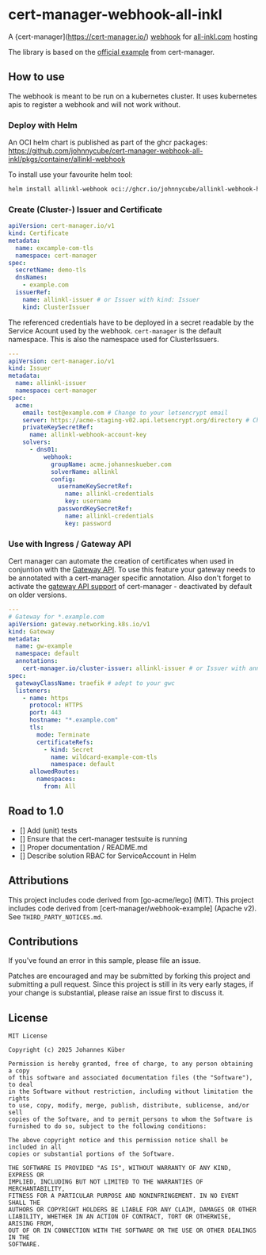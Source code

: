 # cert-manager-webhook-all-inkl
A {cert-manager](https://cert-manager.io/) [webhook](https://cert-manager.io/docs/concepts/webhook/) for [all-inkl.com](https://all-inkl.com/) hosting

The library is based on the [official example](https://github.com/cert-manager/webhook-example) from cert-manager.

## How to use

The webhook is meant to be run on a kubernetes cluster. It uses kubernetes apis to register a webhook and will not work without.

### Deploy with Helm

An OCI helm chart is published as part of the ghcr packages: https://github.com/johnnycube/cert-manager-webhook-all-inkl/pkgs/container/allinkl-webhook

To install use your favourite helm tool:

```bash
helm install allinkl-webhook oci://ghcr.io/johnnycube/allinkl-webhook-helm --version 0.1.0
```

### Create (Cluster-) Issuer and Certificate

```yaml
apiVersion: cert-manager.io/v1
kind: Certificate
metadata:
  name: excample-com-tls
  namespace: cert-manager
spec:
  secretName: demo-tls
  dnsNames:
    - example.com
  issuerRef:
    name: allinkl-issuer # or Issuer with kind: Issuer
    kind: ClusterIssuer
```

The referenced credentials have to be deployed in a secret readable by the Service Acount used by the webhook. `cert-manager` is the default namespace. This is also the namespace used for ClusterIssuers.

```yaml
---
apiVersion: cert-manager.io/v1
kind: Issuer
metadata:
  name: allinkl-issuer
  namespace: cert-manager
spec:
  acme:
    email: test@example.com # Change to your letsencrypt email
    server: https://acme-staging-v02.api.letsencrypt.org/directory # Change for productive
    privateKeySecretRef:
      name: allinkl-webhook-account-key
    solvers:
      - dns01:
          webhook:
            groupName: acme.johanneskueber.com
            solverName: allinkl
            config:
              usernameKeySecretRef:
                name: allinkl-credentials
                key: username
              passwordKeySecretRef:
                name: allinkl-credentials
                key: password
```

### Use with Ingress / Gateway API

Cert manager can automate the creation of certificates when used in conjuntion with the [Gateway API](https://gateway-api.sigs.k8s.io/). To use this feature your gateway needs to be annotated with a cert-manager specific annotation. Also don't forget to activate the [gateway API support](https://cert-manager.io/docs/usage/gateway/) of cert-manager - deactivated by default on older versions.

```yaml
---
# Gateway for *.example.com
apiVersion: gateway.networking.k8s.io/v1
kind: Gateway
metadata:
  name: gw-example
  namespace: default
  annotations:
    cert-manager.io/cluster-issuer: allinkl-issuer # or Issuer with annotation: cert-manager.io/issuer
spec:
  gatewayClassName: traefik # adept to your gwc
  listeners:
    - name: https
      protocol: HTTPS
      port: 443
      hostname: "*.example.com"
      tls:
        mode: Terminate
        certificateRefs:
          - kind: Secret
            name: wildcard-example-com-tls
            namespace: default
      allowedRoutes:
        namespaces:
          from: All
```

## Road to 1.0

* [] Add (unit) tests
* [] Ensure that the cert-manager testsuite is running
* [] Proper documentation / README.md
* [] Describe solution RBAC for ServiceAccount in Helm

## Attributions

This project includes code derived from [go-acme/lego] (MIT).
This project includes code derived from [cert-manager/webhook-example] (Apache v2).
See `THIRD_PARTY_NOTICES.md`.

## Contributions

If you've found an error in this sample, please file an issue.

Patches are encouraged and may be submitted by forking this project and
submitting a pull request. Since this project is still in its very early stages,
if your change is substantial, please raise an issue first to discuss it.

## License

```
MIT License

Copyright (c) 2025 Johannes Küber

Permission is hereby granted, free of charge, to any person obtaining a copy
of this software and associated documentation files (the "Software"), to deal
in the Software without restriction, including without limitation the rights
to use, copy, modify, merge, publish, distribute, sublicense, and/or sell
copies of the Software, and to permit persons to whom the Software is
furnished to do so, subject to the following conditions:

The above copyright notice and this permission notice shall be included in all
copies or substantial portions of the Software.

THE SOFTWARE IS PROVIDED "AS IS", WITHOUT WARRANTY OF ANY KIND, EXPRESS OR
IMPLIED, INCLUDING BUT NOT LIMITED TO THE WARRANTIES OF MERCHANTABILITY,
FITNESS FOR A PARTICULAR PURPOSE AND NONINFRINGEMENT. IN NO EVENT SHALL THE
AUTHORS OR COPYRIGHT HOLDERS BE LIABLE FOR ANY CLAIM, DAMAGES OR OTHER
LIABILITY, WHETHER IN AN ACTION OF CONTRACT, TORT OR OTHERWISE, ARISING FROM,
OUT OF OR IN CONNECTION WITH THE SOFTWARE OR THE USE OR OTHER DEALINGS IN THE
SOFTWARE.
```
